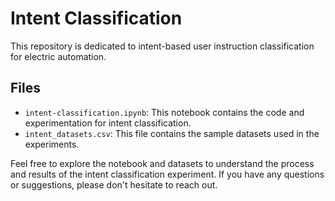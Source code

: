 # Intent Classification

This repository is dedicated to intent-based user instruction classification for electric automation.

## Files

- `intent-classification.ipynb`: This notebook contains the code and experimentation for intent classification.
- `intent_datasets.csv`: This file contains the sample datasets used in the experiments.

Feel free to explore the notebook and datasets to understand the process and results of the intent classification experiment. If you have any questions or suggestions, please don't hesitate to reach out.

